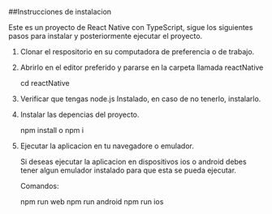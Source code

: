 ##Instrucciones de instalacion

Este es un proyecto de React Native con TypeScript,
sigue los siguientes pasos para instalar y posteriormente ejecutar el proyecto.

1. Clonar el respositorio en su computadora de preferencia o de trabajo.

2. Abrirlo en el editor preferido y pararse en la carpeta llamada reactNative
    
    cd reactNative

3. Verificar que tengas node.js Instalado, en caso de no tenerlo, instalarlo.

4. Instalar las depencias del proyecto.

    npm install o npm i

5. Ejecutar la aplicacion en tu navegadore o emulador.

    Si deseas ejecutar la aplicacion en dispositivos ios o android debes tener algun emulador instalado para que esta se pueda ejecutar.

    Comandos:
    
    npm run web
    npm run android
    npm run ios